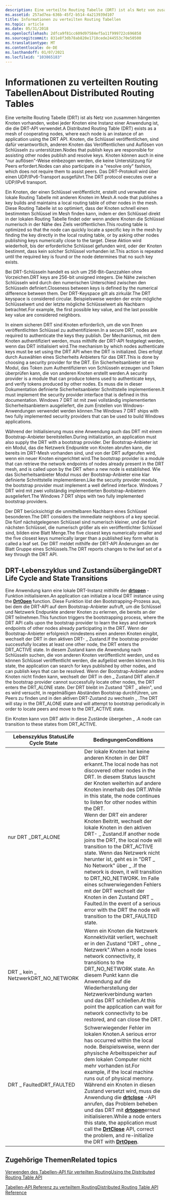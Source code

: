 ```yaml
---
description: Eine verteilte Routing Tabelle (DRT) ist als Netz von zusammen hängenten Knoten vorhanden, wobei jeder Knoten eine Instanz einer Anwendung ist, die die DRT-API verwendet.
ms.assetid: 257ad7ea-636b-45f2-b514-4a213939d107
title: Informationen zu verteilten Routing Tabellen
ms.topic: article
ms.date: 05/31/2018
ms.openlocfilehash: 2dfca9f81cc609d97584ef5a11f999722c696858
ms.sourcegitcommit: 831e8f3db78ab820e1710cede244553c70e50500
ms.translationtype: MT
ms.contentlocale: de-DE
ms.lasthandoff: 01/07/2021
ms.locfileid: "103865183"
---
```

# <a name="about-distributed-routing-tables"></a><span data-ttu-id="0fd3a-103">Informationen zu verteilten Routing Tabellen</span><span class="sxs-lookup"><span data-stu-id="0fd3a-103">About Distributed Routing Tables</span></span>

<span data-ttu-id="0fd3a-104">Eine verteilte Routing Tabelle (DRT) ist als Netz von zusammen hängenten Knoten vorhanden, wobei jeder Knoten eine Instanz einer Anwendung ist, die die DRT-API verwendet.</span><span class="sxs-lookup"><span data-stu-id="0fd3a-104">A Distributed Routing Table (DRT) exists as a mesh of cooperating nodes, where each node is an instance of an application using the DRT API.</span></span> <span data-ttu-id="0fd3a-105">Knoten, die Schlüssel veröffentlichen, sind dafür verantwortlich, anderen Knoten das Veröffentlichen und Auflösen von Schlüsseln zu unterstützen.</span><span class="sxs-lookup"><span data-stu-id="0fd3a-105">Nodes that publish keys are responsible for assisting other nodes publish and resolve keys.</span></span> <span data-ttu-id="0fd3a-106">Knoten können auch in eine "nur auflösen"-Weise einbezogen werden, die keine Unterstützung für Peers erfordert.</span><span class="sxs-lookup"><span data-stu-id="0fd3a-106">Nodes can also participate in a "resolve only" fashion, which does not require them to assist peers.</span></span> <span data-ttu-id="0fd3a-107">Das DRT-Protokoll wird über einen UDP/IPv6-Transport ausgeführt.</span><span class="sxs-lookup"><span data-stu-id="0fd3a-107">The DRT protocol executes over a UDP/IPv6 transport.</span></span>

<span data-ttu-id="0fd3a-108">Ein Knoten, der einen Schlüssel veröffentlicht, erstellt und verwaltet eine lokale Routing Tabelle mit anderen Knoten im Mesh.</span><span class="sxs-lookup"><span data-stu-id="0fd3a-108">A node that publishes a key builds and maintains a local routing table of other nodes in the mesh.</span></span> <span data-ttu-id="0fd3a-109">Diese Routing Tabelle ist so optimiert, dass der Knoten schnell einen bestimmten Schlüssel im Mesh finden kann, indem er den Schlüssel direkt in der lokalen Routing Tabelle findet oder wenn andere Knoten die Schlüssel numerisch in der Nähe des Ziels veröffentlichen.</span><span class="sxs-lookup"><span data-stu-id="0fd3a-109">This routing table is optimized so that the node can quickly locate a specific key in the mesh by finding the key directly in the local routing table, or by asking other nodes publishing keys numerically close to the target.</span></span> <span data-ttu-id="0fd3a-110">Diese Aktion wird wiederholt, bis der erforderliche Schlüssel gefunden wird, oder der Knoten bestimmt, dass kein solcher Schlüssel vorhanden ist.</span><span class="sxs-lookup"><span data-stu-id="0fd3a-110">This action is repeated until the required key is found or the node determines that no such key exists.</span></span>

<span data-ttu-id="0fd3a-111">Bei DRT-Schlüsseln handelt es sich um 256-Bit-Ganzzahlen ohne Vorzeichen.</span><span class="sxs-lookup"><span data-stu-id="0fd3a-111">DRT keys are 256-bit unsigned integers.</span></span> <span data-ttu-id="0fd3a-112">Die Nähe zwischen Schlüsseln wird durch den numerischen Unterschied zwischen den Schlüsseln definiert.</span><span class="sxs-lookup"><span data-stu-id="0fd3a-112">Closeness between keys is defined by the numerical difference between them.</span></span> <span data-ttu-id="0fd3a-113">Der DRT-Keyspace gilt als zirkulär.</span><span class="sxs-lookup"><span data-stu-id="0fd3a-113">The DRT keyspace is considered circular.</span></span> <span data-ttu-id="0fd3a-114">Beispielsweise werden der erste mögliche Schlüsselwert und der letzte mögliche Schlüsselwert als Nachbarn betrachtet.</span><span class="sxs-lookup"><span data-stu-id="0fd3a-114">For example, the first possible key value, and the last possible key value are considered neighbors.</span></span>

<span data-ttu-id="0fd3a-115">In einem sicheren DRT sind Knoten erforderlich, um die von Ihnen veröffentlichten Schlüssel zu authentifizieren.</span><span class="sxs-lookup"><span data-stu-id="0fd3a-115">In a secure DRT, nodes are required to authenticate the keys they publish.</span></span> <span data-ttu-id="0fd3a-116">Der Mechanismus, mit dem Knoten authentifiziert werden, muss mithilfe der DRT-API festgelegt werden, wenn das DRT initialisiert wird.</span><span class="sxs-lookup"><span data-stu-id="0fd3a-116">The mechanism by which nodes authenticate keys must be set using the DRT API when the DRT is initialized.</span></span> <span data-ttu-id="0fd3a-117">Dies erfolgt durch Auswählen eines Sicherheits Anbieters für das DRT.</span><span class="sxs-lookup"><span data-stu-id="0fd3a-117">This is done by choosing a security provider for the DRT.</span></span> <span data-ttu-id="0fd3a-118">Ein Sicherheitsanbieter ist ein Modul, das Token zum Authentifizieren von Schlüsseln erzeugen und Token überprüfen kann, die von anderen Knoten erstellt werden.</span><span class="sxs-lookup"><span data-stu-id="0fd3a-118">A security provider is a module that can produce tokens used to authenticate keys, and verify tokens produced by other nodes.</span></span> <span data-ttu-id="0fd3a-119">Es muss die in dieser Dokumentation definierte Sicherheitsanbieter Schnittstelle implementieren.</span><span class="sxs-lookup"><span data-stu-id="0fd3a-119">It must implement the security provider interface that is defined in this documentation.</span></span> <span data-ttu-id="0fd3a-120">Windows 7 DRT ist mit zwei vollständig implementierten Sicherheitsanbietern ausgeliefert, die zum Erstellen von Windows-Anwendungen verwendet werden können.</span><span class="sxs-lookup"><span data-stu-id="0fd3a-120">The Windows 7 DRT ships with two fully implemented security providers that can be used to build Windows applications.</span></span>

<span data-ttu-id="0fd3a-121">Während der Initialisierung muss eine Anwendung auch das DRT mit einem Bootstrap-Anbieter bereitstellen.</span><span class="sxs-lookup"><span data-stu-id="0fd3a-121">During initialization, an application must also supply the DRT with a bootstrap provider.</span></span> <span data-ttu-id="0fd3a-122">Der Bootstrap-Anbieter ist ein Modul, das die Netzwerk Endpunkte von Knoten abrufen kann, die bereits im DRT-Mesh vorhanden sind, und von der DRT aufgerufen wird, wenn ein neuer Knoten eingerichtet wird.</span><span class="sxs-lookup"><span data-stu-id="0fd3a-122">The bootstrap provider is a module that can retrieve the network endpoints of nodes already present in the DRT mesh, and is called upon by the DRT when a new node is established.</span></span> <span data-ttu-id="0fd3a-123">Wie das Sicherheitsanbieter Modul muss der Bootstrap-Anbieter eine klar definierte Schnittstelle implementieren.</span><span class="sxs-lookup"><span data-stu-id="0fd3a-123">Like the security provider module, the bootstrap provider must implement a well defined interface.</span></span> <span data-ttu-id="0fd3a-124">Windows 7 DRT wird mit zwei vollständig implementierten Bootstrap-Anbietern ausgeliefert.</span><span class="sxs-lookup"><span data-stu-id="0fd3a-124">The Windows 7 DRT ships with two fully implemented bootstrap providers.</span></span>

<span data-ttu-id="0fd3a-125">Der DRT berücksichtigt die unmittelbaren Nachbarn eines Schlüssel besonderen.</span><span class="sxs-lookup"><span data-stu-id="0fd3a-125">The DRT considers the immediate neighbors of a key special.</span></span> <span data-ttu-id="0fd3a-126">Die fünf nächstgelegenen Schlüssel sind numerisch kleiner, und die fünf nächsten Schlüssel, die numerisch größer als ein veröffentlichter Schlüssel sind, bilden eine Blatt Menge.</span><span class="sxs-lookup"><span data-stu-id="0fd3a-126">The five closest keys numerically smaller and the five closest keys numerically larger than a published key form what is called a leaf set.</span></span> <span data-ttu-id="0fd3a-127">Der DRT meldet mithilfe der DRT-API Änderungen an der Blatt Gruppe eines Schlüssels.</span><span class="sxs-lookup"><span data-stu-id="0fd3a-127">The DRT reports changes to the leaf set of a key through the DRT API.</span></span>

## <a name="drt-life-cycle-and-state-transitions"></a><span data-ttu-id="0fd3a-128">DRT-Lebenszyklus und Zustandsübergänge</span><span class="sxs-lookup"><span data-stu-id="0fd3a-128">DRT Life Cycle and State Transitions</span></span>

<span data-ttu-id="0fd3a-129">Eine Anwendung kann eine lokale DRT-Instanz mithilfe der [**drtopen**](/windows/desktop/api/drt/nf-drt-drtopen) -Funktion initialisieren.</span><span class="sxs-lookup"><span data-stu-id="0fd3a-129">An application can initialize a local DRT instance using the [**DrtOpen**](/windows/desktop/api/drt/nf-drt-drtopen) function.</span></span> <span data-ttu-id="0fd3a-130">Diese Funktion löst den Bootstrapping-Prozess aus, bei dem die DRT-API auf dem Bootstrap-Anbieter aufruft, um die Schlüssel und Netzwerk Endpunkte anderer Knoten zu erlernen, die bereits an der DRT teilnehmen.</span><span class="sxs-lookup"><span data-stu-id="0fd3a-130">This function triggers the bootstrapping process, where the DRT API calls upon the bootstrap provider to learn the keys and network endpoints of other nodes already participating in the DRT.</span></span> <span data-ttu-id="0fd3a-131">Wenn der Bootstrap-Anbieter erfolgreich mindestens einen anderen Knoten eingibt, wechselt der DRT in den aktiven DRT- \_ Zustand.</span><span class="sxs-lookup"><span data-stu-id="0fd3a-131">If the bootstrap provider successfully locates at least one other node, the DRT enters the DRT\_ACTIVE state.</span></span> <span data-ttu-id="0fd3a-132">In diesem Zustand kann die Anwendung nach Schlüsseln suchen, die von anderen Knoten veröffentlicht werden, und es können Schlüssel veröffentlicht werden, die aufgelöst werden können.</span><span class="sxs-lookup"><span data-stu-id="0fd3a-132">In this state, the application can search for keys published by other nodes, and can publish keys that can be resolved.</span></span> <span data-ttu-id="0fd3a-133">Wenn der Bootstrap-Anbieter andere Knoten nicht finden kann, wechselt der DRT in den \_ Zustand DRT allein.</span><span class="sxs-lookup"><span data-stu-id="0fd3a-133">If the bootstrap provider cannot successfully locate other nodes, the DRT enters the DRT\_ALONE state.</span></span> <span data-ttu-id="0fd3a-134">Der DRT bleibt im Zustand "DRT \_ allein", und es wird versucht, in regelmäßigen Abständen Bootstrap durchführen, um Peers zu finden und in den aktiven DRT-Zustand zu wechseln \_ .</span><span class="sxs-lookup"><span data-stu-id="0fd3a-134">The DRT will stay in the DRT\_ALONE state and will attempt to bootstrap periodically in order to locate peers and move to the DRT\_ACTIVE state.</span></span>

<span data-ttu-id="0fd3a-135">Ein Knoten kann von DRT aktiv in diese Zustände übergehen \_ .</span><span class="sxs-lookup"><span data-stu-id="0fd3a-135">A node can transition to these states from DRT\_ACTIVE.</span></span>

| <span data-ttu-id="0fd3a-136">Lebenszyklus Status</span><span class="sxs-lookup"><span data-stu-id="0fd3a-136">Life Cycle State</span></span> | <span data-ttu-id="0fd3a-137">Bedingungen</span><span class="sxs-lookup"><span data-stu-id="0fd3a-137">Conditions</span></span>                                                                                                                                                                                                                                                                                                                                                                                                                 |
|------------------|----------------------------------------------------------------------------------------------------------------------------------------------------------------------------------------------------------------------------------------------------------------------------------------------------------------------------------------------------------------------------------------------------------------------------|
| <span data-ttu-id="0fd3a-138">nur DRT \_</span><span class="sxs-lookup"><span data-stu-id="0fd3a-138">DRT\_ALONE</span></span>       | <span data-ttu-id="0fd3a-139">Der lokale Knoten hat keine anderen Knoten in der DRT erkannt.</span><span class="sxs-lookup"><span data-stu-id="0fd3a-139">The local node has not discovered other nodes in the DRT.</span></span> <span data-ttu-id="0fd3a-140">In diesem Status lauscht der Knoten weiterhin auf andere Knoten innerhalb des DRT.</span><span class="sxs-lookup"><span data-stu-id="0fd3a-140">While in this state, the node continues to listen for other nodes within the DRT.</span></span><br/> <span data-ttu-id="0fd3a-141">Wenn der DRT ein anderer Knoten Beitritt, wechselt der lokale Knoten in den aktiven DRT- \_ Zustand.</span><span class="sxs-lookup"><span data-stu-id="0fd3a-141">If another node joins the DRT, the local node will transition to the DRT\_ACTIVE state.</span></span> <span data-ttu-id="0fd3a-142">Wenn das Netzwerk nicht herunter ist, geht es in "DRT \_ No Network" über \_ .</span><span class="sxs-lookup"><span data-stu-id="0fd3a-142">If the network is down, it will transition to DRT\_NO\_NETWORK.</span></span> <span data-ttu-id="0fd3a-143">Im Falle eines schwerwiegenden Fehlers mit der DRT wechselt der Knoten in den Zustand DRT \_ Faulted.</span><span class="sxs-lookup"><span data-stu-id="0fd3a-143">In the event of a serious error with the DRT the node will transition to the DRT\_FAULTED state.</span></span><br/> |
| <span data-ttu-id="0fd3a-144">DRT \_ kein \_ Netzwerk</span><span class="sxs-lookup"><span data-stu-id="0fd3a-144">DRT\_NO\_NETWORK</span></span> | <span data-ttu-id="0fd3a-145">Wenn ein Knoten die Netzwerk Konnektivität verliert, wechselt er in den Zustand "DRT \_ ohne \_ Netzwerk".</span><span class="sxs-lookup"><span data-stu-id="0fd3a-145">When a node loses network connectivity, it transitions to the DRT\_NO\_NETWORK state.</span></span> <span data-ttu-id="0fd3a-146">An diesem Punkt kann die Anwendung auf die Wiederherstellung der Netzwerkverbindung warten und das DRT schließen.</span><span class="sxs-lookup"><span data-stu-id="0fd3a-146">At this point the application can wait for network connectivity to be restored, and can close the DRT.</span></span><br/>                                                                                                                                                                                                                    |
| <span data-ttu-id="0fd3a-147">DRT \_ Faulted</span><span class="sxs-lookup"><span data-stu-id="0fd3a-147">DRT\_FAULTED</span></span>     | <span data-ttu-id="0fd3a-148">Schwerwiegender Fehler im lokalen Knoten.</span><span class="sxs-lookup"><span data-stu-id="0fd3a-148">A serious error has occurred within the local node.</span></span> <span data-ttu-id="0fd3a-149">Beispielsweise, wenn der physische Arbeitsspeicher auf dem lokalen Computer nicht mehr vorhanden ist.</span><span class="sxs-lookup"><span data-stu-id="0fd3a-149">For example, if the local machine runs out of physical memory.</span></span><br/> <span data-ttu-id="0fd3a-150">Während ein Knoten in diesen Zustand versetzt wird, muss die Anwendung die [**drtclose**](/windows/desktop/api/drt/nf-drt-drtclose) -API anrufen, das Problem beheben und das DRT mit [**drtopen**](/windows/desktop/api/drt/nf-drt-drtopen)erneut initialisieren.</span><span class="sxs-lookup"><span data-stu-id="0fd3a-150">While a node enters this state, the application must call the [**DrtClose**](/windows/desktop/api/drt/nf-drt-drtclose) API, correct the problem, and re-initialize the DRT with [**DrtOpen**](/windows/desktop/api/drt/nf-drt-drtopen).</span></span><br/>                                                                                                   |



 

## <a name="related-topics"></a><span data-ttu-id="0fd3a-151">Zugehörige Themen</span><span class="sxs-lookup"><span data-stu-id="0fd3a-151">Related topics</span></span>

<dl> <dt>

[<span data-ttu-id="0fd3a-152">Verwenden des Tabellen-API für verteilten Routing</span><span class="sxs-lookup"><span data-stu-id="0fd3a-152">Using the Distributed Routing Table API</span></span>](using-the-distributed-routing-table-api.md)
</dt> <dt>

[<span data-ttu-id="0fd3a-153">Tabellen-API Referenz zu verteiltem Routing</span><span class="sxs-lookup"><span data-stu-id="0fd3a-153">Distributed Routing Table API Reference</span></span>](distributed-routing-table-api-reference.md)
</dt> </dl>

 

 




